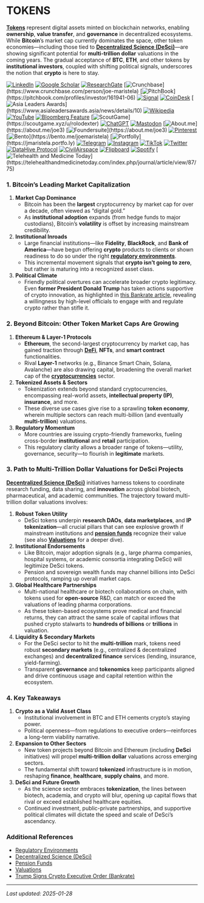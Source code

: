 # TOKENS

[**Tokens**](tokens.md) represent digital assets minted on blockchain networks, enabling **ownership**, **value transfer**, and **governance** in decentralized ecosystems. While **Bitcoin**’s market cap currently dominates the space, other token economies—including those tied to [**Decentralized Science (DeSci)**](../misc/desci.md)—are showing significant potential for **multi-trillion dollar** valuations in the coming years. The gradual acceptance of **BTC**, **ETH**, and other tokens by **institutional investors**, coupled with shifting political signals, underscores the notion that **crypto** is here to stay.

[![LinkedIn](https://img.shields.io/badge/LinkedIn-Profile-0077B5?style=flat-square\&logo=linkedin\&logoColor=white)](https://linkedin.com/in/rolodexter) [![Google Scholar](https://img.shields.io/badge/Google_Scholar-Profile-4285F4?style=flat-square\&logo=googlescholar\&logoColor=white)](https://scholar.google.com/citations?user=gHTHirEAAAAJ) [![ResearchGate](https://img.shields.io/badge/ResearchGate-Profile-00CCBB?style=flat-square\&logo=researchgate\&logoColor=white)](https://www.researchgate.net/profile/Joe-Maristela-2) [![Crunchbase](https://img.shields.io/badge/Crunchbase-Profile-0288D1?style=flat-square\&logo=data:image/svg+xml;base64,PHN...)](https://www.crunchbase.com/person/joe-maristela) [![PitchBook](https://img.shields.io/badge/PitchBook-Profile-003B6B?style=flat-square\&logo=data:image/svg+xml;base64,PHN...)](https://pitchbook.com/profiles/investor/161941-06) [![Signal](https://img.shields.io/badge/Signal-Profile-6E97F0?style=flat-square\&logo=signal\&logoColor=white)](https://signal.nfx.com/investors/joe-maristela) [![CoinDesk](https://img.shields.io/badge/CoinDesk-Contributor-F7931A?style=flat-square\&logo=news\&logoColor=white)](https://www.coindesk.com/author/joe-maristela) [![Asia Leaders Awards](https://img.shields.io/badge/Asia_Leaders_Awards-Feature-DA291C?style=flat-square\&logo=data:image/svg+xml;base64,PHN...)](https://www.asialeadersawards.asia/news/details/10) [![Wikipedia](https://img.shields.io/badge/Wikipedia-Profile-000000?style=flat-square\&logo=wikipedia\&logoColor=white)](https://en.wikipedia.org/wiki/File:Joe_Maristela_in_Paniqui_Tarlac_Tech_Seminar_2015.jpg) [![YouTube](https://img.shields.io/badge/YouTube-Channel-FF0000?style=flat-square\&logo=youtube\&logoColor=white)](https://www.youtube.com/@rolodexter) [![Bloomberg Feature](https://img.shields.io/badge/Bloomberg-Feature-5E5E5E?style=flat-square\&logo=youtube\&logoColor=white)](https://www.youtube.com/watch?v=Ep8Mo0kRjaY) [![ScoutGame](https://img.shields.io/badge/ScoutGame-Profile-8A2BE2?style=flat-square\&logo=data:image/svg+xml;base64,PHN...)](https://scoutgame.xyz/u/rolodexter) [![ChatGPT](https://img.shields.io/badge/ChatGPT-Resume_and_Biodata-00A67E?style=flat-square\&logo=chatgpt\&logoColor=white)](https://chatgpt.com/g/g-675caa5a54e88191bd807764592df744-joe-s-resume-and-application-data) [![Mastodon](https://img.shields.io/badge/Mastodon-Profile-6364FF?style=flat-square\&logo=mastodon\&logoColor=white)](https://mastodon.social/@JoeMaristela) [![About.me](https://img.shields.io/badge/About.me-Profile-000000?style=flat-square\&logo=data:image/svg+xml;base64,PHN...)](https://about.me/joe3) [![Foundersuite](https://img.shields.io/badge/Foundersuite-Profile-0056D2?style=flat-square\&logo=data:image/svg+xml;base64,PHN...)](https://about.me/joe3) [![Pinterest](https://img.shields.io/badge/Pinterest-@rolodexter-BD081C?style=flat-square\&logo=pinterest\&logoColor=white)](https://nl.pinterest.com/rolodexter/) [![Bento](https://img.shields.io/badge/Bento-Profile-F7931A?style=flat-square\&logo=data:image/svg+xml;base64,PHN...)](https://bento.me/joemaristela) [![Portfolly](https://img.shields.io/badge/Portfolly-Profile-F7931A?style=flat-square\&logo=data:image/svg+xml;base64,PHN...)](https://jmaristela.portfo.ly) [![Telegram](https://img.shields.io/badge/Telegram-Contact-2CA5E0?style=flat-square\&logo=telegram\&logoColor=white)](https://t.me/joemaristela) [![Instagram](https://img.shields.io/badge/Instagram-@joemaristela3-E4405F?style=flat-square\&logo=instagram\&logoColor=white)](https://www.instagram.com/joemaristela3/) [![TikTok](https://img.shields.io/badge/TikTok-@rolodexter-000000?style=flat-square\&logo=tiktok\&logoColor=white)](https://www.tiktok.com/@rolodexter) [![Twitter](https://img.shields.io/badge/Twitter-Profile-1DA1F2?style=flat-square\&logo=twitter\&logoColor=white)](https://twitter.com/joemaristela) [![DataHive Protocol](https://img.shields.io/badge/DataHive-Protocol-005F73?style=flat-square\&logo=github\&logoColor=white)](https://github.com/rolodexter/DataHive-Protocol) [![CivilAirspace](https://img.shields.io/badge/CivilAirspace-Project-023047?style=flat-square\&logo=github\&logoColor=white)](https://github.com/rolodexter/CivilAirspace) [![Flipboard](https://img.shields.io/badge/Flipboard-Magazine-E83151?style=flat-square\&logo=flipboard\&logoColor=white)](https://flipboard.com/@rolodexter/rolodexter-jergu04fz) [![Spotify](https://img.shields.io/badge/Spotify-Listen-1DB954?style=flat-square\&logo=spotify\&logoColor=white)](https://open.spotify.com/show/11s0wEdbc8k3caT6xur57a) [![Telehealth and Medicine Today](https://img.shields.io/badge/Telehealth-Article-0077B5?style=flat-square\&logo=data:image/svg+xml;base64,PHN...)](https://telehealthandmedicinetoday.com/index.php/journal/article/view/87/75)

### 1. Bitcoin’s Leading Market Capitalization

1. **Market Cap Dominance**
   * Bitcoin has been the **largest** cryptocurrency by market cap for over a decade, often viewed as “digital gold.”
   * As **institutional adoption** expands (from hedge funds to major custodians), Bitcoin’s **volatility** is offset by increasing mainstream credibility.
2. **Institutional Inroads**
   * Large financial institutions—like **Fidelity**, **BlackRock**, and **Bank of America**—have begun offering **crypto** products to clients or shown readiness to do so under the right [**regulatory environments**](../governance/regulatory_environments.md).
   * This incremental movement signals that **crypto isn’t going to zero**, but rather is maturing into a recognized asset class.
3. **Political Climate**
   * Friendly political overtures can accelerate broader crypto legitimacy. Even **former President Donald Trump** has taken actions supportive of crypto innovation, as highlighted in [this Bankrate article](https://www.bankrate.com/investing/trump-signs-crypto-executive-order-what-investors-need-to-know/), revealing a willingness by high-level officials to engage with and regulate crypto rather than stifle it.

### 2. Beyond Bitcoin: Other Token Market Caps Are Growing

1. **Ethereum & Layer-1 Protocols**
   * **Ethereum**, the second-largest cryptocurrency by market cap, has gained traction through [**DeFi**](DEFI.MD), **NFTs**, and **smart contract** functionalities.
   * Rival **Layer-1** networks (e.g., Binance Smart Chain, Solana, Avalanche) are also drawing capital, broadening the overall market cap of the [**cryptocurrencies**](CRYPTOCURRENCIES.MD) sector.
2. **Tokenized Assets & Sectors**
   * Tokenization extends beyond standard cryptocurrencies, encompassing real-world assets, **intellectual property (IP)**, **insurance**, and more.
   * These diverse use cases give rise to a sprawling **token economy**, wherein multiple sectors can reach multi-billion (and eventually **multi-trillion**) valuations.
3. **Regulatory Momentum**
   * More countries are issuing crypto-friendly frameworks, fueling cross-border **institutional** and **retail** participation.
   * This regulatory clarity allows a broader range of tokens—utility, governance, security—to flourish in **legitimate** markets.

### 3. Path to Multi-Trillion Dollar Valuations for DeSci Projects

[**Decentralized Science (DeSci)**](../misc/desci.md) initiatives harness tokens to coordinate research funding, data sharing, and **innovation** across global biotech, pharmaceutical, and academic communities. The trajectory toward multi-trillion dollar valuations involves:

1. **Robust Token Utility**
   * DeSci tokens underpin **research DAOs**, **data marketplaces**, and **IP tokenization**—all crucial pillars that can see explosive growth if mainstream institutions and [**pension funds**](../misc/pension_funds.md) recognize their value (see also [**Valuations**](../crypto_economics/valuations.md) for a deeper dive).
2. **Institutional Endorsements**
   * Like Bitcoin, major adoption signals (e.g., large pharma companies, hospital systems, or academic consortia integrating DeSci) will legitimize DeSci tokens.
   * Pension and sovereign wealth funds may channel billions into DeSci protocols, ramping up overall market caps.
3. **Global Healthcare Partnerships**
   * Multi-national healthcare or biotech collaborations on chain, with tokens used for **open-source** R\&D, can match or exceed the valuations of leading pharma corporations.
   * As these token-based ecosystems prove medical and financial returns, they can attract the same scale of capital inflows that pushed crypto stalwarts to **hundreds of billions** or **trillions** in valuation.
4. **Liquidity & Secondary Markets**
   * For the DeSci sector to hit the **multi-trillion** mark, tokens need robust **secondary markets** (e.g., centralized & decentralized exchanges) and **decentralized finance** services (lending, insurance, yield-farming).
   * Transparent **governance** and **tokenomics** keep participants aligned and drive continuous usage and capital retention within the ecosystem.

### 4. Key Takeaways

1. **Crypto as a Valid Asset Class**
   * Institutional involvement in BTC and ETH cements crypto’s staying power.
   * Political openness—from regulations to executive orders—reinforces a long-term viability narrative.
2. **Expansion to Other Sectors**
   * New token projects beyond Bitcoin and Ethereum (including **DeSci** initiatives) will propel **multi-trillion dollar** valuations across emerging sectors.
   * The fundamental shift toward **tokenized** infrastructure is in motion, reshaping **finance**, **healthcare**, **supply chains**, and more.
3. **DeSci and Future Growth**
   * As the science sector embraces **tokenization**, the lines between biotech, academia, and crypto will blur, opening up capital flows that rival or exceed established healthcare equities.
   * Continued investment, public-private partnerships, and supportive political climates will dictate the speed and scale of DeSci’s ascendancy.

### Additional References

* [Regulatory Environments](../governance/regulatory_environments.md)
* [Decentralized Science (DeSci)](../misc/desci.md)
* [Pension Funds](../misc/pension_funds.md)
* [Valuations](../crypto_economics/valuations.md)
* [Trump Signs Crypto Executive Order (Bankrate)](https://www.bankrate.com/investing/trump-signs-crypto-executive-order-what-investors-need-to-know/)

***

_Last updated: 2025-01-28_
